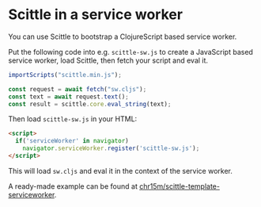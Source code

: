 # Scittle in a service worker

You can use Scittle to bootstrap a ClojureScript based service worker.

Put the following code into e.g. `scittle-sw.js` to create a JavaScript based service worker, load Scittle, then fetch your script and eval it.

```javascript
importScripts("scittle.min.js");

const request = await fetch("sw.cljs");
const text = await request.text();
const result = scittle.core.eval_string(text);
```

Then load `scittle-sw.js` in your HTML:

```html
<script>
  if('serviceWorker' in navigator)
    navigator.serviceWorker.register('scittle-sw.js');
</script>
```

This will load `sw.cljs` and eval it in the context of the service worker.

A ready-made example can be found at [chr15m/scittle-template-serviceworker](https://github.com/chr15m/scittle-template-serviceworker).
